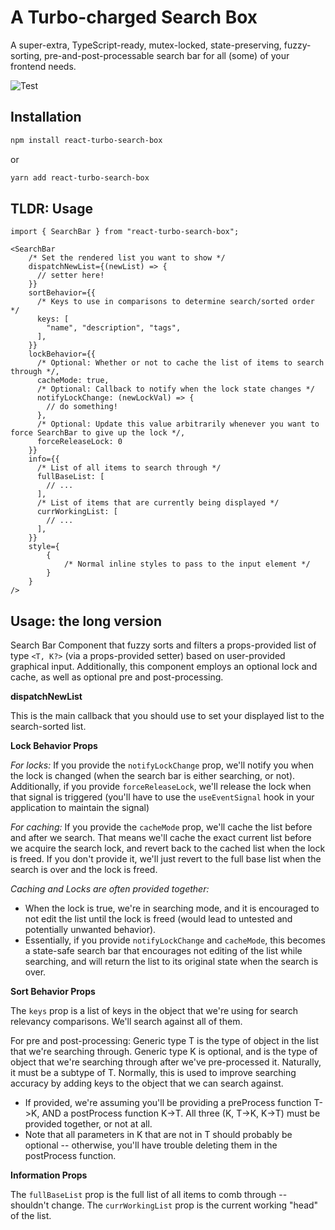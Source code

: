 # A Turbo-charged Search Box

A super-extra, TypeScript-ready, mutex-locked, state-preserving, fuzzy-sorting, pre-and-post-processable search bar for all (some) of your frontend needs.

![Test](https://github.com/epicdragon44/react-turbo-search-box/actions/workflows/test.yml/badge.svg)

## Installation

```bash
npm install react-turbo-search-box
```

or

```bash
yarn add react-turbo-search-box
```

## TLDR: Usage

```tsx
import { SearchBar } from "react-turbo-search-box";
```

```tsx
<SearchBar
    /* Set the rendered list you want to show */
    dispatchNewList={(newList) => {
      // setter here!
    }}
    sortBehavior={{
      /* Keys to use in comparisons to determine search/sorted order */
      keys: [
        "name", "description", "tags",
      ],
    }}
    lockBehavior={{
      /* Optional: Whether or not to cache the list of items to search through */,
      cacheMode: true,
      /* Optional: Callback to notify when the lock state changes */
      notifyLockChange: (newLockVal) => {
        // do something!
      },
      /* Optional: Update this value arbitrarily whenever you want to force SearchBar to give up the lock */,
      forceReleaseLock: 0
    }}
    info={{
      /* List of all items to search through */
      fullBaseList: [
        // ...
      ],
      /* List of items that are currently being displayed */
      currWorkingList: [
        // ...
      ],
    }}
    style={
        {
            /* Normal inline styles to pass to the input element */
        }
    }
/>
```

## Usage: the long version

Search Bar Component that fuzzy sorts and filters a props-provided list of type `<T, K?>` (via a props-provided setter) based on user-provided graphical input.
Additionally, this component employs an optional lock and cache, as well as optional pre and post-processing.

**dispatchNewList**

This is the main callback that you should use to set your displayed list to the search-sorted list.

**Lock Behavior Props**

_For locks:_
If you provide the `notifyLockChange` prop, we'll notify you when the lock is changed (when the search bar is either searching, or not).
Additionally, if you provide `forceReleaseLock`, we'll release the lock when that signal is triggered (you'll have to use the `useEventSignal` hook in your application to maintain the signal)

_For caching:_
If you provide the `cacheMode` prop, we'll cache the list before and after we search.
That means we'll cache the exact current list before we acquire the search lock, and revert back to the cached list when the lock is freed.
If you don't provide it, we'll just revert to the full base list when the search is over and the lock is freed.

_Caching and Locks are often provided together:_

-   When the lock is true, we're in searching mode, and it is encouraged to not edit the list until the lock is freed (would lead to untested and potentially unwanted behavior).
-   Essentially, if you provide `notifyLockChange` and `cacheMode`, this becomes a state-safe search bar that encourages not editing of the list while searching, and will return the list to its original state when the search is over.

**Sort Behavior Props**

The `keys` prop is a list of keys in the object that we're using for search relevancy comparisons. We'll search against all of them.

For pre and post-processing:
Generic type T is the type of object in the list that we're searching through.
Generic type K is optional, and is the type of object that we're searching through after we've pre-processed it. Naturally, it must be a subtype of T. Normally, this is used to improve searching accuracy by adding keys to the object that we can search against.

-   If provided, we're assuming you'll be providing a preProcess function T->K, AND a postProcess function K->T. All three (K, T->K, K->T) must be provided together, or not at all.
-   Note that all parameters in K that are not in T should probably be optional -- otherwise, you'll have trouble deleting them in the postProcess function.

**Information Props**

The `fullBaseList` prop is the full list of all items to comb through -- shouldn't change.
The `currWorkingList` prop is the current working "head" of the list.
